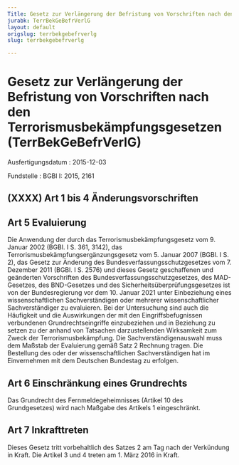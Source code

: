 ```yaml
---
Title: Gesetz zur Verlängerung der Befristung von Vorschriften nach den Terrorismusbekämpfungsgesetzen
jurabk: TerrBekGeBefrVerlG
layout: default
origslug: terrbekgebefrverlg
slug: terrbekgebefrverlg

---
```


# Gesetz zur Verlängerung der Befristung von Vorschriften nach den Terrorismusbekämpfungsgesetzen (TerrBekGeBefrVerlG)

Ausfertigungsdatum
:   2015-12-03

Fundstelle
:   BGBl I: 2015, 2161


## (XXXX) Art 1 bis 4 Änderungsvorschriften


## Art 5 Evaluierung

Die Anwendung der durch das Terrorismusbekämpfungsgesetz vom 9. Januar 2002 (BGBl. I S. 361, 3142), das Terrorismusbekämpfungsergänzungsgesetz vom 5. Januar 2007 (BGBl. I S. 2), das Gesetz zur Änderung des Bundesverfassungsschutzgesetzes vom 7. Dezember 2011 (BGBl. I S. 2576) und dieses Gesetz geschaffenen und geänderten Vorschriften des Bundesverfassungsschutzgesetzes, des MAD-Gesetzes, des BND-Gesetzes und des Sicherheitsüberprüfungsgesetzes ist von der Bundesregierung vor dem 10. Januar 2021 unter Einbeziehung eines wissenschaftlichen Sachverständigen oder mehrerer wissenschaftlicher Sachverständiger zu evaluieren. Bei der Untersuchung sind auch die Häufigkeit und die Auswirkungen der mit den Eingriffsbefugnissen verbundenen Grundrechtseingriffe einzubeziehen und in Beziehung zu setzen zu der anhand von Tatsachen darzustellenden Wirksamkeit zum Zweck der Terrorismusbekämpfung. Die Sachverständigenauswahl muss dem Maßstab der Evaluierung gemäß Satz 2 Rechnung tragen. Die Bestellung des oder der wissenschaftlichen Sachverständigen hat im Einvernehmen mit dem Deutschen Bundestag zu erfolgen.


## Art 6 Einschränkung eines Grundrechts

Das Grundrecht des Fernmeldegeheimnisses (Artikel 10 des Grundgesetzes) wird nach Maßgabe des Artikels 1 eingeschränkt.


## Art 7 Inkrafttreten

Dieses Gesetz tritt vorbehaltlich des Satzes 2 am Tag nach der Verkündung in Kraft. Die Artikel 3 und 4 treten am 1. März 2016 in Kraft.

